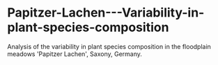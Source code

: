 # Papitzer-Lachen---Variability-in-plant-species-composition
Analysis of the variability in plant species composition in the floodplain meadows 'Papitzer Lachen', Saxony, Germany.
